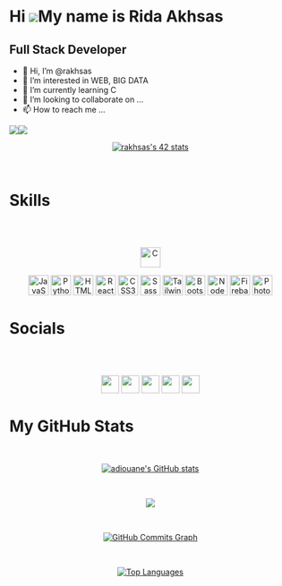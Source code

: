Hi ![](https://user-images.githubusercontent.com/18350557/176309783-0785949b-9127-417c-8b55-ab5a4333674e.gif)My name is Rida Akhsas<br>
=====================================================================================================================================

Full Stack Developer
-----------------------------
- 👋 Hi, I’m @rakhsas
- 👀 I’m interested in WEB, BIG DATA
- 🌱 I’m currently learning C
- 💞️ I’m looking to collaborate on ...
- 📫 How to reach me ...


<a href="https://www.twitter.com/akhsas_reda" target="_blank" rel="noreferrer"><img
                  src="https://img.shields.io/twitter/follow/akhsas_reda?logo=twitter&style=for-the-badge&color=0891b2&labelColor=1c1917"
                /></a><a href="https://www.github.com/rakhsas" target="_blank" rel="noreferrer"><img
                  src="https://img.shields.io/github/followers/rakhsas?logo=github&style=for-the-badge&color=0891b2&labelColor=1c1917" /></a>
<p align="center">
<a href="https://github.com/oakoudad/badge42"><img src="https://badge.mediaplus.ma/greenbinary/rakhsas" alt="rakhsas's 42 stats" /></a>
</p><br>
<h1>Skills</h1><br><br>
 </p>
<p align="center">
<a href="https://docs.microsoft.com/en-us/cpp/?view=msvc-170" target="_blank" rel="noreferrer"><img src="https://raw.githubusercontent.com/danielcranney/readme-generator/main/public/icons/skills/c-colored.svg" width="36" height="36" alt="C" /></a>
<!-- <a href="https://docs.microsoft.com/en-us/cpp/?view=msvc-170" target="_blank" rel="noreferrer"><img src="https://raw.githubusercontent.com/danielcranney/readme-generator/main/public/icons/skills/cplusplus-colored.svg" width="36" height="36" alt="C++" /></a> -->
 <p align="center">
<a href="https://developer.mozilla.org/en-US/docs/Web/JavaScript" target="_blank" rel="noreferrer"><img src="https://raw.githubusercontent.com/danielcranney/readme-generator/main/public/icons/skills/javascript-colored.svg" width="36" height="36" alt="JavaScript" /></a>
<a href="https://www.python.org/" target="_blank" rel="noreferrer"><img src="https://raw.githubusercontent.com/danielcranney/readme-generator/main/public/icons/skills/python-colored.svg" width="36" height="36" alt="Python" /></a>
<a href="https://developer.mozilla.org/en-US/docs/Glossary/HTML5" target="_blank" rel="noreferrer"><img src="https://raw.githubusercontent.com/danielcranney/readme-generator/main/public/icons/skills/html5-colored.svg" width="36" height="36" alt="HTML5" /></a>
<a href="https://reactjs.org/" target="_blank" rel="noreferrer"><img src="https://raw.githubusercontent.com/danielcranney/readme-generator/main/public/icons/skills/react-colored.svg" width="36" height="36" alt="React" /></a>
<a href="https://www.w3.org/TR/CSS/#css" target="_blank" rel="noreferrer"><img src="https://raw.githubusercontent.com/danielcranney/readme-generator/main/public/icons/skills/css3-colored.svg" width="36" height="36" alt="CSS3" /></a>
<a href="https://sass-lang.com/" target="_blank" rel="noreferrer"><img src="https://raw.githubusercontent.com/danielcranney/readme-generator/main/public/icons/skills/sass-colored.svg" width="36" height="36" alt="Sass" /></a>
<a href="https://tailwindcss.com/" target="_blank" rel="noreferrer"><img src="https://raw.githubusercontent.com/danielcranney/readme-generator/main/public/icons/skills/tailwindcss-colored.svg" width="36" height="36" alt="TailwindCSS" /></a>
<a href="https://getbootstrap.com/" target="_blank" rel="noreferrer"><img src="https://raw.githubusercontent.com/danielcranney/readme-generator/main/public/icons/skills/bootstrap-colored.svg" width="36" height="36" alt="Bootstrap" /></a>
<a href="https://nodejs.org/en/" target="_blank" rel="noreferrer"><img src="https://raw.githubusercontent.com/danielcranney/readme-generator/main/public/icons/skills/nodejs-colored.svg" width="36" height="36" alt="NodeJS" /></a>
<!-- <a href="https://expressjs.com/" target="_blank" rel="noreferrer"><img src="https://raw.githubusercontent.com/danielcranney/readme-generator/main/public/icons/skills/express-colored.svg" width="36" height="36" alt="Express" /></a> -->
<!-- <a href="https://fastapi.tiangolo.com/" target="_blank" rel="noreferrer"><img src="https://raw.githubusercontent.com/danielcranney/readme-generator/main/public/icons/skills/fastapi-colored.svg" width="36" height="36" alt="Fast API" /></a> -->
<!-- <a href="https://graphql.org/" target="_blank" rel="noreferrer"><img src="https://raw.githubusercontent.com/danielcranney/readme-generator/main/public/icons/skills/graphql-colored.svg" width="36" height="36" alt="GraphQL" /></a> -->
<a href="https://firebase.google.com/" target="_blank" rel="noreferrer"><img src="https://raw.githubusercontent.com/danielcranney/readme-generator/main/public/icons/skills/firebase-colored.svg" width="36" height="36" alt="Firebase" /></a>
<!-- <a href="https://flutter.dev/" target="_blank" rel="noreferrer"><img src="https://raw.githubusercontent.com/danielcranney/readme-generator/main/public/icons/skills/flutter-colored.svg" width="36" height="36" alt="Flutter" /></a> -->
<a href="https://www.adobe.com/uk/products/photoshop.html" target="_blank" rel="noreferrer"><img src="https://raw.githubusercontent.com/danielcranney/readme-generator/main/public/icons/skills/photoshop-colored.svg" width="36" height="36" alt="Photoshop" /></a>
</p>
<!---
rakhsas/rakhsas is a ✨ special ✨ repository because its `README.md` (this file) appears on your GitHub profile.
You can click the Preview link to take a look at your changes.
--->
<h1>Socials</h1><br><br>

<p align="center">
<!--  <a href="https://www.facebook.com/aminediwane.90" target="_blank" rel="noreferrer"><img src="https://raw.githubusercontent.com/danielcranney/readme- generator/main/public/icons/socials/facebook.svg" width="32" height="32" /></a> -->
 <a href="https://github.com/rakhsas" target="_blank" rel="noreferrer"><img src="https://raw.githubusercontent.com/danielcranney/readme-generator/main/public/icons/socials/github.svg" width="32" height="32" /></a>
 <a href="http://www.instagram.com/akhsas__reda" target="_blank" rel="noreferrer"><img src="https://raw.githubusercontent.com/danielcranney/readme-generator/main/public/icons/socials/instagram.svg" width="32" height="32" /></a>
 <a href="https://www.linkedin.com/in/rida-akhsas-21681515b/" target="_blank" rel="noreferrer"><img src="https://raw.githubusercontent.com/danielcranney/readme-generator/main/public/icons/socials/linkedin.svg" width="32" height="32" /></a>
 <a href="https://stackoverflow.com/c/42network/users/15174/?tab=profile" target="_blank" rel="noreferrer"><img src="https://raw.githubusercontent.com/danielcranney/readme-generator/main/public/icons/socials/stackoverflow.svg" width="32" height="32" /></a>
 <a href="https://twitter.com/akhsas_reda" target="_blank" rel="noreferrer"><img src="https://raw.githubusercontent.com/danielcranney/readme-generator/main/public/icons/socials/twitter.svg" width="32" height="32" /></a>
</p>

<p align="center"><h1>My GitHub Stats</h1></p>
<br>
<p align="center">
<a href="http://www.github.com/adiouane"><img src="https://github-readme-stats.vercel.app/api?username=rakhsas&show_icons=true&hide=&count_private=true&title_color=ffffff&text_color=0891b2&icon_color=22c55e&bg_color=27272a&hide_border=true&show_icons=true" alt="adiouane's GitHub stats" /></a></p><br>
 <p align="center">
<a href="http://www.github.com/adiouane"><img src="https://github-readme-streak-stats.herokuapp.com/?user=rakhsas&stroke=0891b2&background=27272a&ring=ffffff&fire=ffffff&currStreakNum=0891b2&currStreakLabel=ffffff&sideNums=0891b2&sideLabels=0891b2&dates=0891b2&hide_border=true" /></a></p><br>
 <p align="center">
<a href="http://www.github.com/adiouane"><img src="https://activity-graph.herokuapp.com/graph?username=rakhsas&bg_color=27272a&color=0891b2&line=22c55e&point=0891b2&area_color=27272a&area=true&hide_border=true&custom_title=GitHub%20Commits%20Graph" alt="GitHub Commits Graph" /></a></p><br>
 <p align="center">
<a href="https://github.com/rakhsas" align="left"><img src="https://github-readme-stats.vercel.app/api/top-langs/?username=rakhsas&langs_count=10&title_color=ffffff&text_color=0891b2&icon_color=22c55e&bg_color=27272a&hide_border=true&locale=en&custom_title=Top%20%Languages" alt="Top Languages" /></a></p><br>
